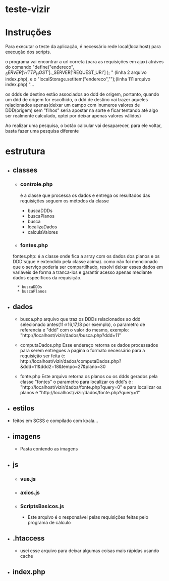# teste-vizir

# Instruções

Para executar o teste da aplicação, é necessário 
        rede local(localhost) para execução dos scripts.
        
  o programa vai encontrar a url correta (para as requisições em ajax) atráves do comando 
        "define("endereco", $_SERVER['HTTP_HOST'].$_SERVER['REQUEST_URI'] ); " (linha 2 arquivo index.php), e o 
        "localStorage.setItem("endereco","<?php echo endereco;?>");(linha 111 arquivo index.php) "...  
        
   os ddds de destino estão associados ao ddd de origem, portanto, quando um ddd de origem for escolhido, o ddd de destino vai trazer 
           aqueles relacionados apenas(deixar um campo com inumeros valores de DDD(origem) sem "filhos" seria apostar na sorte e ficar tentando até algo 
           ser realmente calculado, optei por deixar apenas valores válidos)      
        
   Ao realizar uma pesquisa, o botão calcular vai desaparecer, para ele voltar, basta fazer uma pesquisa diferente      
        
# estrutura        
        
* ## classes
    * ### controle.php  
         é a classe que processa os dados e entrega os resultados das requisições seguem os métodos da classe
        * buscaDDDs
        * buscaPlanos
        * busca
        * localizaDados
        * calculaValores
        
    * ### fontes.php
    fontes.php: é a classe onde fica a array com os dados dos planos e os DDD's(que é extendido pela classe acima). 
    como não foi mencionado que o serviço poderia ser compartilhado, resolvi deixar esses dados em variáveis de forma a 
    tranca-los e garantir acesso apenas mediante dados específicos da requisição.
       
        * buscaDDDs
        * buscaPlanos                    
   
* ## dados
  * busca.php  arquivo que traz os DDDs relacionados ao ddd selecionado antes(11=>16,17,18 por exemplo), o parametro de referencia e "ddd" com o valor do mesmo, exemplo: "http://localhost/vizir/dados/busca.php?ddd=11"
  
  * computaDados.php  Esse endereço retorna os dados processados para serem entregues a pagina o formato necessário para a requisição ser feita é: http://localhost/vizir/dados/computaDados.php?&ddd=11&ddd2=18&tempo=27&plano=30
  
  * fonte.php
Este arquivo retorna os planos ou os ddds gerados pela classe "fontes" o parametro para localizar os ddd's é : "http://localhost/vizir/dados/fonte.php?query=0" e para localizar os planos é "http://localhost/vizir/dados/fonte.php?query=1"



* ## estilos
 * feitos em SCSS e compilado com koala...
* ## imagens
  * Pasta contendo as imagens
* ## js
  * ### vue.js
  * ### axios.js
  * ### ScriptsBasicos.js
    * Este arquivo é o responsável pelas requisições feitas pelo programa de cálculo

* ## .htaccess
  * usei esse arquivo para deixar algumas coisas mais rápidas usando cache
* ## index.php









